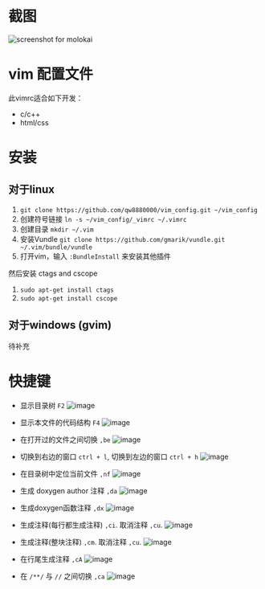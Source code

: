 # 截图

![screenshot for molokai](http://oxnimkw03.bkt.clouddn.com/20171030101917.png)

# vim 配置文件 

此vimrc适合如下开发：

-   c/c++ 
-   html/css

# 安装 

## 对于linux

1. `git clone https://github.com/qw8880000/vim_config.git ~/vim_config`
1. 创建符号链接 `ln -s ~/vim_config/_vimrc ~/.vimrc`
1. 创建目录 `mkdir ~/.vim`
1. 安装Vundle `git clone https://github.com/gmarik/vundle.git ~/.vim/bundle/vundle`
1. 打开vim，输入 `:BundleInstall` 来安装其他插件 

然后安装 ctags and cscope

1. `sudo apt-get install ctags`
1. `sudo apt-get install cscope`

## 对于windows (gvim)

待补充

# 快捷键

* 显示目录树 `F2`
![image](http://oxnimkw03.bkt.clouddn.com/f2.gif)

* 显示本文件的代码结构 `F4`
![image](http://oxnimkw03.bkt.clouddn.com/f4.gif)

* 在打开过的文件之间切换 `,be`
![image](http://oxnimkw03.bkt.clouddn.com/bufexplore.gif)

* 切换到右边的窗口 `ctrl + l`, 切换到左边的窗口 `ctrl + h`
![image](http://oxnimkw03.bkt.clouddn.com/winChange.gif)

* 在目录树中定位当前文件 `,nf`
![image](http://oxnimkw03.bkt.clouddn.com/findCurrentFile.gif)

* 生成 doxygen author 注释 `,da`
![image](http://oxnimkw03.bkt.clouddn.com/DoxAuthor.gif)

* 生成doxygen函数注释 `,dx`
![image](http://oxnimkw03.bkt.clouddn.com/DoxFunction.gif)

* 生成注释(每行都生成注释) `,ci`. 取消注释 `,cu`.
![image](http://oxnimkw03.bkt.clouddn.com/comment1.gif)

* 生成注释(整块注释) `,cm`. 取消注释 `,cu`.
![image](http://oxnimkw03.bkt.clouddn.com/comment2.gif)

* 在行尾生成注释 `,cA`
![image](http://oxnimkw03.bkt.clouddn.com/comment3.gif)

* 在 `/**/` 与 `//` 之间切换 `,ca`
![image](http://oxnimkw03.bkt.clouddn.com/comment4.gif)

